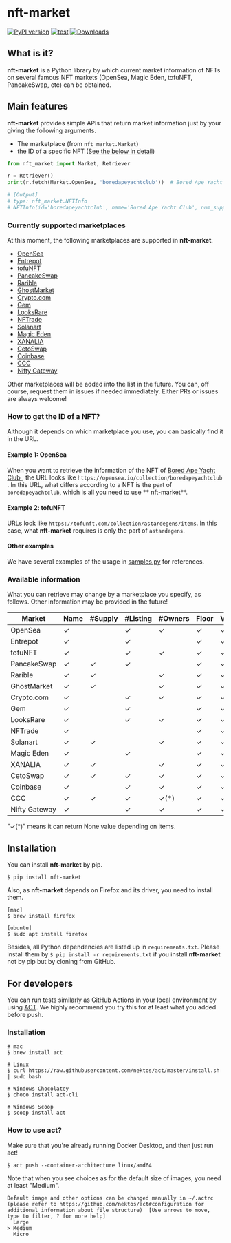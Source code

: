 # nft-market

[![PyPI version](https://badge.fury.io/py/nft-market.svg)](https://badge.fury.io/py/nft-market)
[![test](https://github.com/ukaznil/nft-market/actions/workflows/pytest.yml/badge.svg?branch=master)](https://github.com/ukaznil/nft-market/actions/workflows/pytest.yml)
[![Downloads](https://pepy.tech/badge/nft-market)](https://pepy.tech/project/nft-market)

## What is it?

**nft-market** is a Python library by which current market information of NFTs on several famous NFT markets (OpenSea,
Magic Eden, tofuNFT, PancakeSwap, etc) can be obtained.

## Main features

**nft-market** provides simple APIs that return market information just by your giving the following arguments.

- The marketplace (from `nft_market.Market`)
- the ID of a specific NFT ([See the below in detail](https://github.com/ukaznil/nft-market#how-to-get-the-id-of-a-nft))

```python
from nft_market import Market, Retriever

r = Retriever()
print(r.fetch(Market.OpenSea, 'boredapeyachtclub'))  # Bored Ape Yacht Club

# [Output]
# type: nft_market.NFTInfo
# NFTInfo(id='boredapeyachtclub', name='Bored Ape Yacht Club', num_supply=None, num_listing=10000, num_owners=6400, floor=111.0, volume=487600.0)
```

### Currently supported marketplaces

At this moment, the following marketplaces are supported in **nft-market**.

- [OpenSea](https://opensea.io/)
- [Entrepot](https://entrepot.app/)
- [tofuNFT](https://tofunft.com/)
- [PancakeSwap](https://pancakeswap.finance/nfts/)
- [Rarible](https://rarible.com/)
- [GhostMarket](https://ghostmarket.io/)
- [Crypto.com](https://crypto.com/nft/)
- [Gem](https://www.gem.xyz/)
- [LooksRare](https://looksrare.org/)
- [NFTrade](https://nftrade.com/)
- [Solanart](https://solanart.io/)
- [Magic Eden](https://magiceden.io/)
- [XANALIA](https://www.xanalia.com/)
- [CetoSwap](https://7pnex-saaaa-aaaai-qbhwa-cai.raw.ic0.app/)
- [Coinbase](https://nft.coinbase.com/)
- [CCC](https://skeh5-daaaa-aaaai-aar4q-cai.raw.ic0.app/)
- [Nifty Gateway](https://niftygateway.com/)

Other marketplaces will be added into the list in the future. You can, off course, request them in issues if needed
immediately. Either PRs or issues are always welcome!

### How to get the ID of a NFT?

Although it depends on which marketplace you use, you can basically find it in the URL.

#### Example 1: OpenSea

When you want to retrieve the information of the NFT of [Bored Ape Yacht Club
](https://opensea.io/collection/boredapeyachtclub), the URL looks like `https://opensea.io/collection/boredapeyachtclub`
. In this URL, what differs according to a NFT is the part of `boredapeyachtclub`, which is all you need to use **
nft-market**.

#### Example 2: tofuNFT

URLs look like `https://tofunft.com/collection/astardegens/items`. In this case, what **nft-market** requires is only
the part of `astardegens`.

#### Other examples

We have several examples of the usage in [samples.py](https://github.com/ukaznil/nft-market/blob/master/samples.py) for
references.

### Available information

What you can retrieve may change by a marketplace you specify, as follows.
Other information may be provided in the future!

| Market        | Name    | #Supply | #Listing | #Owners    | Floor   | Volume  |
|---------------|---------|---------|----------|------------|---------|---------|
| OpenSea       | &check; |         | &check;  | &check;    | &check; | &check; |
| Entrepot      | &check; |         | &check;  |            | &check; | &check; |
| tofuNFT       | &check; |         | &check;  | &check;    | &check; | &check; |
| PancakeSwap   | &check; | &check; | &check;  |            | &check; | &check; |
| Rarible       | &check; | &check; |          | &check;    | &check; | &check; |
| GhostMarket   | &check; | &check; |          | &check;    | &check; | &check; |
| Crypto.com    | &check; |         | &check;  | &check;    | &check; | &check; |
| Gem           | &check; |         | &check;  |            | &check; | &check; |
| LooksRare     | &check; |         | &check;  | &check;    | &check; | &check; |
| NFTrade       | &check; |         |          |            | &check; | &check; |
| Solanart      | &check; | &check; |          | &check;    | &check; | &check; |
| Magic Eden    | &check; |         | &check;  |            | &check; | &check; |
| XANALIA       | &check; | &check; |          | &check;    | &check; | &check; | 
| CetoSwap      | &check; | &check; | &check;  | &check;    | &check; | &check; | 
| Coinbase      | &check; |         | &check;  | &check;    | &check; | &check; |
| CCC           | &check; | &check; | &check;  | &check;(*) | &check; | &check; |
| Nifty Gateway | &check; |         | &check;  | &check;    | &check; | &check; |

"&check;(*)" means it can return None value depending on items.

## Installation

You can install **nft-market** by pip.

```shell
$ pip install nft-market
```

Also, as **nft-market** depends on Firefox and its driver, you need to install them.

```shell
[mac]
$ brew install firefox

[ubuntu]
$ sudo apt install firefox
```

Besides, all Python dependencies are listed up in `requirements.txt`. Please install them
by `$ pip install -r requirements.txt` if you install **nft-market** not by pip but by cloning from GitHub.

## For developers

You can run tests similarly as GitHub Actions in your local environment by using [ACT](https://github.com/nektos/act).
We highly recommend you try this for at least what you added before push.

### Installation

```shell
# mac
$ brew install act

# Linux
$ curl https://raw.githubusercontent.com/nektos/act/master/install.sh | sudo bash

# Windows Chocolatey
$ choco install act-cli

# Windows Scoop
$ scoop install act
```

### How to use act?

Make sure that you're already running Docker Desktop, and then just run act!

```shell
$ act push --container-architecture linux/amd64
```

Note that when you see choices as for the default size of images, you need at least "Medium".

```shell
Default image and other options can be changed manually in ~/.actrc (please refer to https://github.com/nektos/act#configuration for additional information about file structure)  [Use arrows to move, type to filter, ? for more help]
  Large
> Medium
  Micro
```